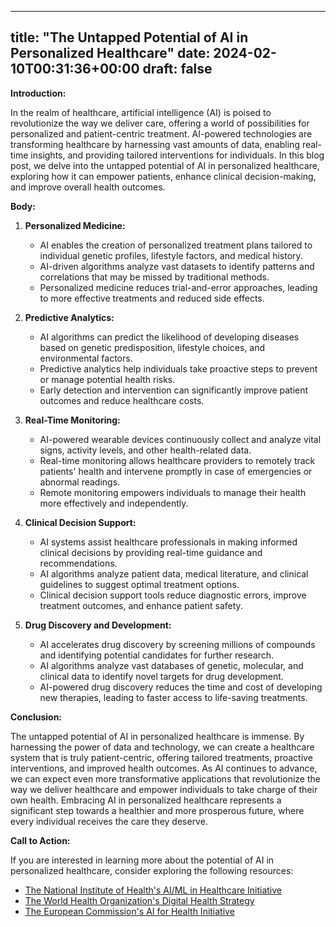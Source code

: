 
---
title: "The Untapped Potential of AI in Personalized Healthcare"
date: 2024-02-10T00:31:36+00:00
draft: false
---

**Introduction:**

In the realm of healthcare, artificial intelligence (AI) is poised to revolutionize the way we deliver care, offering a world of possibilities for personalized and patient-centric treatment. AI-powered technologies are transforming healthcare by harnessing vast amounts of data, enabling real-time insights, and providing tailored interventions for individuals. In this blog post, we delve into the untapped potential of AI in personalized healthcare, exploring how it can empower patients, enhance clinical decision-making, and improve overall health outcomes.

**Body:**

1. **Personalized Medicine:**

   - AI enables the creation of personalized treatment plans tailored to individual genetic profiles, lifestyle factors, and medical history.
   - AI-driven algorithms analyze vast datasets to identify patterns and correlations that may be missed by traditional methods.
   - Personalized medicine reduces trial-and-error approaches, leading to more effective treatments and reduced side effects.

2. **Predictive Analytics:**

   - AI algorithms can predict the likelihood of developing diseases based on genetic predisposition, lifestyle choices, and environmental factors.
   - Predictive analytics help individuals take proactive steps to prevent or manage potential health risks.
   - Early detection and intervention can significantly improve patient outcomes and reduce healthcare costs.

3. **Real-Time Monitoring:**

   - AI-powered wearable devices continuously collect and analyze vital signs, activity levels, and other health-related data.
   - Real-time monitoring allows healthcare providers to remotely track patients' health and intervene promptly in case of emergencies or abnormal readings.
   - Remote monitoring empowers individuals to manage their health more effectively and independently.

4. **Clinical Decision Support:**

   - AI systems assist healthcare professionals in making informed clinical decisions by providing real-time guidance and recommendations.
   - AI algorithms analyze patient data, medical literature, and clinical guidelines to suggest optimal treatment options.
   - Clinical decision support tools reduce diagnostic errors, improve treatment outcomes, and enhance patient safety.

5. **Drug Discovery and Development:**

   - AI accelerates drug discovery by screening millions of compounds and identifying potential candidates for further research.
   - AI algorithms analyze vast databases of genetic, molecular, and clinical data to identify novel targets for drug development.
   - AI-powered drug discovery reduces the time and cost of developing new therapies, leading to faster access to life-saving treatments.

**Conclusion:**

The untapped potential of AI in personalized healthcare is immense. By harnessing the power of data and technology, we can create a healthcare system that is truly patient-centric, offering tailored treatments, proactive interventions, and improved health outcomes. As AI continues to advance, we can expect even more transformative applications that revolutionize the way we deliver healthcare and empower individuals to take charge of their own health. Embracing AI in personalized healthcare represents a significant step towards a healthier and more prosperous future, where every individual receives the care they deserve.

**Call to Action:**

If you are interested in learning more about the potential of AI in personalized healthcare, consider exploring the following resources:

- [The National Institute of Health's AI/ML in Healthcare Initiative](https://www.nih.gov/research-training/artificial-intelligence-machine-learning-ai-ml)
- [The World Health Organization's Digital Health Strategy](https://www.who.int/publications/i/item/9789240015047)
- [The European Commission's AI for Health Initiative](https://ec.europa.eu/digital-single-market/en/ai-health)